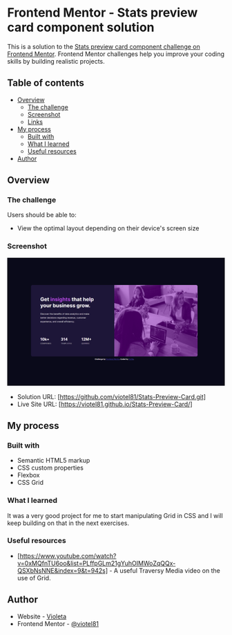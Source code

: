 # Frontend Mentor - Stats preview card component solution

This is a solution to the [Stats preview card component challenge on Frontend Mentor](https://www.frontendmentor.io/challenges/stats-preview-card-component-8JqbgoU62). Frontend Mentor challenges help you improve your coding skills by building realistic projects. 

## Table of contents

- [Overview](#overview)
  - [The challenge](#the-challenge)
  - [Screenshot](#screenshot)
  - [Links](#links)
- [My process](#my-process)
  - [Built with](#built-with)
  - [What I learned](#what-i-learned)
  - [Useful resources](#useful-resources)
- [Author](#author)

## Overview

### The challenge

Users should be able to:

- View the optimal layout depending on their device's screen size

### Screenshot

![](./screenshot.jpg)


- Solution URL: [https://github.com/viotel81/Stats-Preview-Card.git]
- Live Site URL: [https://viotel81.github.io/Stats-Preview-Card/]

## My process

### Built with

- Semantic HTML5 markup
- CSS custom properties
- Flexbox
- CSS Grid

### What I learned

It was a very good project for me to start manipulating Grid in CSS and I will keep building on that in the next exercises.

### Useful resources

- [https://www.youtube.com/watch?v=0xMQfnTU6oo&list=PLffpGLm21gYuhOIMWoZqQQx-QSXbNsNNE&index=9&t=942s] - A useful Traversy Media video on the use of Grid.

## Author

- Website - [Violeta](https://www.linkedin.com/in/violeta-telich-mba-84a2b435/)
- Frontend Mentor - [@viotel81](https://www.frontendmentor.io/profile/viotel81)


